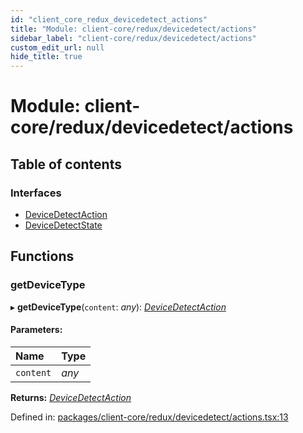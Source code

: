 ```yaml
---
id: "client_core_redux_devicedetect_actions"
title: "Module: client-core/redux/devicedetect/actions"
sidebar_label: "client-core/redux/devicedetect/actions"
custom_edit_url: null
hide_title: true
---
```


# Module: client-core/redux/devicedetect/actions

## Table of contents

### Interfaces

- [DeviceDetectAction](../interfaces/client_core_redux_devicedetect_actions.devicedetectaction.md)
- [DeviceDetectState](../interfaces/client_core_redux_devicedetect_actions.devicedetectstate.md)

## Functions

### getDeviceType

▸ **getDeviceType**(`content`: *any*): [*DeviceDetectAction*](../interfaces/client_core_redux_devicedetect_actions.devicedetectaction.md)

#### Parameters:

Name | Type |
:------ | :------ |
`content` | *any* |

**Returns:** [*DeviceDetectAction*](../interfaces/client_core_redux_devicedetect_actions.devicedetectaction.md)

Defined in: [packages/client-core/redux/devicedetect/actions.tsx:13](https://github.com/xr3ngine/xr3ngine/blob/5a0f83ed8/packages/client-core/redux/devicedetect/actions.tsx#L13)
